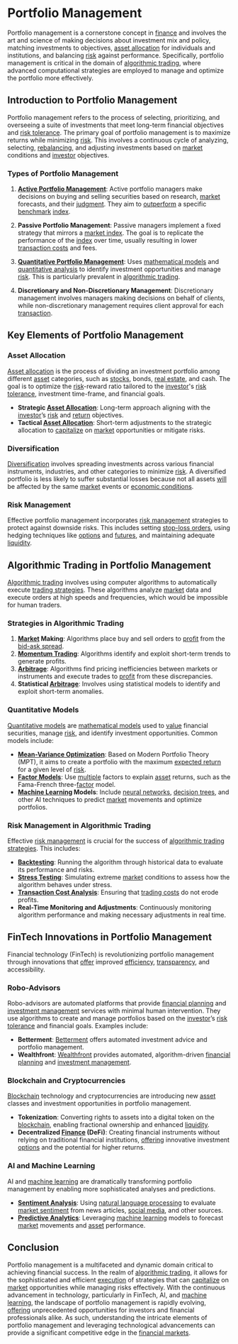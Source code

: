 # Portfolio Management

Portfolio management is a cornerstone concept in [finance](../f/finance.md) and involves the art and science of making decisions about investment mix and policy, matching investments to objectives, [asset allocation](../a/asset_allocation.md) for individuals and institutions, and balancing [risk](../r/risk.md) against performance. Specifically, portfolio management is critical in the domain of [algorithmic trading](../a/accountability.md), where advanced computational strategies are employed to manage and optimize the portfolio more effectively.

## Introduction to Portfolio Management

Portfolio management refers to the process of selecting, prioritizing, and overseeing a suite of investments that meet long-term financial objectives and [risk tolerance](../r/risk_tolerance.md). The primary goal of portfolio management is to maximize returns while minimizing [risk](../r/risk.md). This involves a continuous cycle of analyzing, selecting, [rebalancing](../r/rebalancing.md), and adjusting investments based on [market](../m/market.md) conditions and [investor](../i/investor.md) objectives.

### Types of Portfolio Management

1. **[Active Portfolio Management](../a/active_portfolio_management.md)**: Active portfolio managers make decisions on buying and selling securities based on research, [market](../m/market.md) forecasts, and their [judgment](../j/judgment.md). They aim to [outperform](../o/outperform.md) a specific [benchmark](../b/benchmark.md) [index](../i/index_instrument.md).

2. **Passive Portfolio Management**: Passive managers implement a fixed strategy that mirrors a [market index](../m/market_index.md). The goal is to replicate the performance of the [index](../i/index_instrument.md) over time, usually resulting in lower [transaction costs](../t/transaction_costs.md) and fees.

3. **[Quantitative Portfolio Management](../q/quantitative_portfolio_management.md)**: Uses [mathematical models](../m/mathematical_models_in_trading.md) and [quantitative analysis](../q/quantitative_analysis.md) to identify investment opportunities and manage [risk](../r/risk.md). This is particularly prevalent in [algorithmic trading](../a/accountability.md).

4. **Discretionary and Non-Discretionary Management**: Discretionary management involves managers making decisions on behalf of clients, while non-discretionary management requires client approval for each [transaction](../t/transaction.md).

## Key Elements of Portfolio Management

### Asset Allocation

[Asset allocation](../a/asset_allocation.md) is the process of dividing an investment portfolio among different [asset](../a/asset.md) categories, such as [stocks](../s/stock.md), bonds, [real estate](../r/real_estate.md), and cash. The goal is to optimize the [risk](../r/risk.md)-reward ratio tailored to the [investor](../i/investor.md)'s [risk tolerance](../r/risk_tolerance.md), investment time-frame, and financial goals.

- **Strategic [Asset Allocation](../a/asset_allocation.md)**: Long-term approach aligning with the [investor](../i/investor.md)’s [risk](../r/risk.md) and [return](../r/return.md) objectives.
- **Tactical [Asset Allocation](../a/asset_allocation.md)**: Short-term adjustments to the strategic allocation to [capitalize](../c/capitalize.md) on [market](../m/market.md) opportunities or mitigate risks.

### Diversification

[Diversification](../d/diversification.md) involves spreading investments across various financial instruments, industries, and other categories to minimize [risk](../r/risk.md). A diversified portfolio is less likely to suffer substantial losses because not all assets [will](../w/will.md) be affected by the same [market](../m/market.md) events or [economic conditions](../e/economic_conditions.md).

### Risk Management

Effective portfolio management incorporates [risk management](../r/risk_management.md) strategies to protect against downside risks. This includes setting [stop-loss orders](../s/stop-loss_orders.md), using hedging techniques like [options](../o/options.md) and [futures](../f/futures.md), and maintaining adequate [liquidity](../l/liquidity.md).

## Algorithmic Trading in Portfolio Management

[Algorithmic trading](../a/accountability.md) involves using computer algorithms to automatically execute [trading strategies](../t/trading_strategies.md). These algorithms analyze [market](../m/market.md) data and execute orders at high speeds and frequencies, which would be impossible for human traders.

### Strategies in Algorithmic Trading

1. **[Market](../m/market.md) Making**: Algorithms place buy and sell orders to [profit](../p/profit.md) from the [bid-ask spread](../b/bid-ask_spread.md).
2. **[Momentum Trading](../m/momentum_trading.md)**: Algorithms identify and exploit short-term trends to generate profits.
3. **[Arbitrage](../a/arbitrage.md)**: Algorithms find pricing inefficiencies between markets or instruments and execute trades to [profit](../p/profit.md) from these discrepancies.
4. **Statistical [Arbitrage](../a/arbitrage.md)**: Involves using statistical models to identify and exploit short-term anomalies.

### Quantitative Models

[Quantitative models](../q/quantitative_models.md) are [mathematical models](../m/mathematical_models_in_trading.md) used to [value](../v/value.md) financial securities, manage [risk](../r/risk.md), and identify investment opportunities. Common models include:

- **[Mean-Variance Optimization](../m/mean-variance_optimization.md)**: Based on Modern Portfolio Theory (MPT), it aims to create a portfolio with the maximum [expected return](../e/expected_return.md) for a given level of [risk](../r/risk.md).
- **[Factor Models](../f/factor_models.md)**: Use [multiple](../m/multiple.md) factors to explain [asset](../a/asset.md) returns, such as the Fama-French three-[factor](../f/factor.md) model.
- **[Machine Learning](../m/machine_learning.md) Models**: Include [neural networks](../n/neural_networks_in_trading.md), [decision trees](../d/decision_trees.md), and other AI techniques to predict [market](../m/market.md) movements and optimize portfolios.

### Risk Management in Algorithmic Trading

Effective [risk management](../r/risk_management.md) is crucial for the success of [algorithmic trading strategies](../a/algorithmic_trading_strategies.md). This includes:

- **[Backtesting](../b/backtesting.md)**: Running the algorithm through historical data to evaluate its performance and risks.
- **[Stress Testing](../s/stress_testing.md)**: Simulating extreme [market](../m/market.md) conditions to assess how the algorithm behaves under stress.
- **[Transaction Cost Analysis](../t/transaction_cost_analysis.md)**: Ensuring that [trading costs](../t/trading_costs.md) do not erode profits.
- **Real-Time Monitoring and Adjustments**: Continuously monitoring algorithm performance and making necessary adjustments in real time.

## FinTech Innovations in Portfolio Management

Financial technology (FinTech) is revolutionizing portfolio management through innovations that [offer](../o/offer.md) improved [efficiency](../e/efficiency.md), [transparency](../t/transparency.md), and accessibility.

### Robo-Advisors

Robo-advisors are automated platforms that provide [financial planning](../f/financial_planning.md) and [investment management](../i/investment_management.md) services with minimal human intervention. They use algorithms to create and manage portfolios based on the [investor](../i/investor.md)’s [risk tolerance](../r/risk_tolerance.md) and financial goals. Examples include:

- **Betterment**: [Betterment](https://www.betterment.com/) offers automated investment advice and portfolio management.
- **Wealthfront**: [Wealthfront](https://www.wealthfront.com/) provides automated, algorithm-driven [financial planning](../f/financial_planning.md) and [investment management](../i/investment_management.md).

### Blockchain and Cryptocurrencies

[Blockchain](../b/blockchain_in_trading.md) technology and cryptocurrencies are introducing new [asset](../a/asset.md) classes and investment opportunities in portfolio management.

- **Tokenization**: Converting rights to assets into a digital token on the [blockchain](../b/blockchain_in_trading.md), enabling fractional ownership and enhanced [liquidity](../l/liquidity.md).
- **Decentralized [Finance](../f/finance.md) (DeFi)**: Creating financial instruments without relying on traditional financial institutions, [offering](../o/offering.md) innovative investment [options](../o/options.md) and the potential for higher returns.

### AI and Machine Learning

AI and [machine learning](../m/machine_learning.md) are dramatically transforming portfolio management by enabling more sophisticated analyses and predictions.

- **[Sentiment Analysis](../s/sentiment_analysis.md)**: Using [natural language processing](../n/natural_language_processing_(nlp)_in_trading.md) to evaluate [market sentiment](../m/market_sentiment.md) from news articles, [social media](../s/social_media.md), and other sources.
- **[Predictive Analytics](../p/predictive_analytics.md)**: Leveraging [machine learning](../m/machine_learning.md) models to forecast [market](../m/market.md) movements and [asset](../a/asset.md) performance.

## Conclusion

Portfolio management is a multifaceted and dynamic domain critical to achieving financial success. In the realm of [algorithmic trading](../a/accountability.md), it allows for the sophisticated and efficient [execution](../e/execution.md) of strategies that can [capitalize](../c/capitalize.md) on [market](../m/market.md) opportunities while managing risks effectively. With the continuous advancement in technology, particularly in FinTech, AI, and [machine learning](../m/machine_learning.md), the landscape of portfolio management is rapidly evolving, [offering](../o/offering.md) unprecedented opportunities for investors and financial professionals alike. As such, understanding the intricate elements of portfolio management and leveraging technological advancements can provide a significant competitive edge in the [financial markets](../f/financial_market.md).